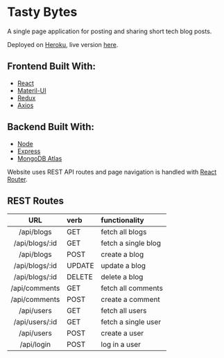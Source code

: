 # Tasty Bytes

A single page application for posting and sharing short tech blog posts.

Deployed on [Heroku](https://www.heroku.com/), live version [here](https://tastybytes.herokuapp.com/).

## Frontend Built With:
- [React](https://reactjs.org/)
- [Materil-UI](https://material-ui.com/)
- [Redux](https://redux.js.org/)
- [Axios](https://github.com/axios/axios)

## Backend Built With:
- [Node](https://nodejs.org/en/)
- [Express](https://expressjs.com/)
- [MongoDB Atlas](https://www.mongodb.com/cloud/atlas)

Website uses REST API routes and page navigation is handled with [React Router](https://reactrouter.com/).

## REST Routes

| URL              | verb      | functionality                        |
| :--------------: | :-------- | :----------------------------------- |
|  /api/blogs      | GET       | fetch all blogs                      |
|  /api/blogs/:id  | GET       | fetch a single blog                  |
|  /api/blogs      | POST      | create a blog                        |
|  /api/blogs/:id  | UPDATE    | update a blog                        |
|  /api/blogs/:id  | DELETE    | delete a blog                        |
|  /api/comments   | GET       | fetch all comments                   |
|  /api/comments   | POST      | create a comment                     |
|  /api/users      | GET       | fetch all users                      |
|  /api/users/:id  | GET       | fetch a single user                  |
|  /api/users      | POST      | create a user                        |
|  /api/login      | POST      | log in a user                        |